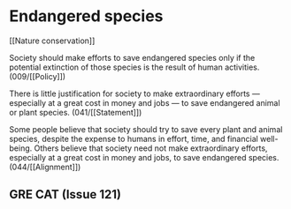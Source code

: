 # Endangered species

[[Nature conservation]]

Society should make efforts to save endangered species only if the potential extinction of those species is the result of human activities.
(009/[[Policy]])

There is little justification for society to make extraordinary efforts — especially at a great cost in money and jobs — to save endangered animal or plant species.
(041/[[Statement]])

Some people believe that society should try to save every plant and animal species, despite the expense to humans in effort, time, and financial well-being.
Others believe that society need not make extraordinary efforts, especially at a great cost in money and jobs, to save endangered species.
(044/[[Alignment]])

## GRE CAT (Issue 121)